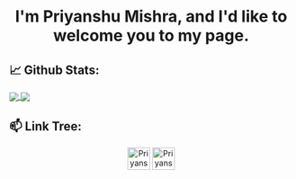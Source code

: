 <h1 align="center">I'm Priyanshu Mishra, and I'd like to welcome you to my page.</h1>

## 📈 **Github Stats:**

<a href="https://github.com/powxconsensus">
<img align="center" src="https://github-readme-stats.vercel.app/api?username=powxconsensus&show_icons=true&include_all_commits=true&theme=blue-green&count_private=true">
</a>
<a href="https://github.com/powxconsensus/github-readme-stats">
<img align="center" src="https://github-readme-stats.anuraghazra1.vercel.app/api/top-langs/?username=powxconsensus&layout=Demo&theme=blue-green" />
</a>

## 📫 **Link Tree:**

<p align="center">
<a href="https://www.linkedin.com/in/priyanshu678//" target="blank"><img align="center" src="https://cdn.jsdelivr.net/npm/simple-icons@3.0.1/icons/linkedin.svg" alt="Priyanshu Mishra" height="40" width="40" /></a>
<a href="mailto:pm.ejobs.m21@gmail.com" target="blank"><img align="center" src="https://cdn.jsdelivr.net/npm/simple-icons@3.0.1/icons/gmail.svg" alt="Priyanshu Mishra" height="40" width="40" /></a>
